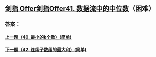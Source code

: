 ## [ 剑指 Offer剑指Offer41. 数据流中的中位数](https://leetcode-cn.com/problems/merge-two-sorted-lists/)（困难）





### 答案：



#### [上一题（40. 最小的k个数）(简单)](https://github.com/sdwwld/leetCode/blob/master/src/main/java/com/wld/java/offer/剑指Offer40.md)

#### [下一题（42. 连续子数组的最大和）(简单)](https://github.com/sdwwld/leetCode/blob/master/src/main/java/com/wld/java/offer/剑指Offer42.md)